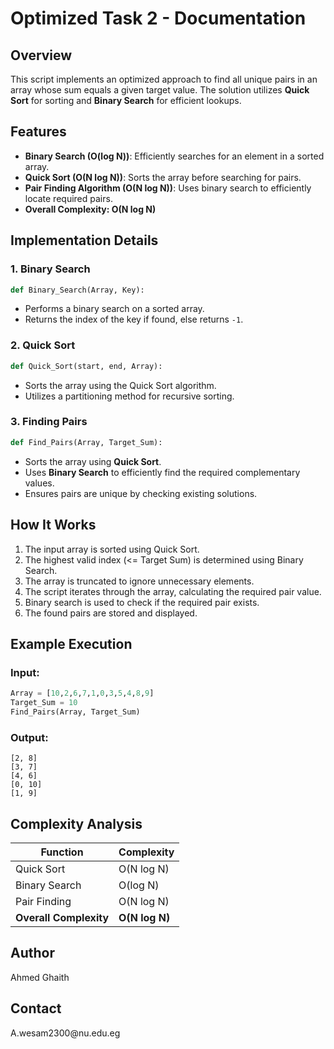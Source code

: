 # Optimized Task 2 - Documentation

## Overview

This script implements an optimized approach to find all unique pairs in an array whose sum equals a given target value. The solution utilizes **Quick Sort** for sorting and **Binary Search** for efficient lookups.

## Features

- **Binary Search (O(log N))**: Efficiently searches for an element in a sorted array.
- **Quick Sort (O(N log N))**: Sorts the array before searching for pairs.
- **Pair Finding Algorithm (O(N log N))**: Uses binary search to efficiently locate required pairs.
- **Overall Complexity: O(N log N)**

## Implementation Details

### 1. Binary Search

```python
def Binary_Search(Array, Key):
```

- Performs a binary search on a sorted array.
- Returns the index of the key if found, else returns `-1`.

### 2. Quick Sort

```python
def Quick_Sort(start, end, Array):
```

- Sorts the array using the Quick Sort algorithm.
- Utilizes a partitioning method for recursive sorting.

### 3. Finding Pairs

```python
def Find_Pairs(Array, Target_Sum):
```

- Sorts the array using **Quick Sort**.
- Uses **Binary Search** to efficiently find the required complementary values.
- Ensures pairs are unique by checking existing solutions.

## How It Works

1. The input array is sorted using Quick Sort.
2. The highest valid index (<= Target Sum) is determined using Binary Search.
3. The array is truncated to ignore unnecessary elements.
4. The script iterates through the array, calculating the required pair value.
5. Binary search is used to check if the required pair exists.
6. The found pairs are stored and displayed.

## Example Execution

### Input:

```python
Array = [10,2,6,7,1,0,3,5,4,8,9]
Target_Sum = 10
Find_Pairs(Array, Target_Sum)
```

### Output:

```plaintext
[2, 8]
[3, 7]
[4, 6]
[0, 10]
[1, 9]
```

## Complexity Analysis

| Function               | Complexity     |
| ---------------------- | -------------- |
| Quick Sort             | O(N log N)     |
| Binary Search          | O(log N)       |
| Pair Finding           | O(N log N)     |
| **Overall Complexity** | **O(N log N)** |

## Author

Ahmed Ghaith

## Contact

A.wesam2300\@nu.edu.eg
